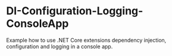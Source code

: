 # DI-Configuration-Logging-ConsoleApp
Example how to use .NET Core extensions dependency injection, configuration and logging in a console app.

